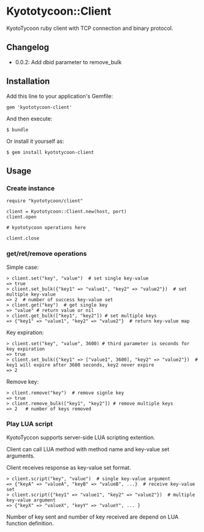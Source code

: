 # Kyototycoon::Client

KyotoTycoon ruby client with TCP connection and binary protocol.

## Changelog

* 0.0.2: Add dbid parameter to remove_bulk


## Installation

Add this line to your application's Gemfile:

    gem 'kyototycoon-client'

And then execute:

    $ bundle

Or install it yourself as:

    $ gem install kyototycoon-client

## Usage

### Create instance

    require "kyototycoon/client"
    
    client = Kyototycoon::Client.new(host, port)
    client.open
    
    # kyototycoon operations here
    
    client.close

### get/ret/remove operations

Simple case:  

    > client.set("key", "value")  # set single key-value
    => true
    > client.set_bulk({"key1" => "value1", "key2" => "value2"})  # set multiple key-value
    => 2  # number of success key-value set
    > client.get("key")  # get single key 
    => "value" # return value or nil
    > client.get_bulk(["key1", "key2"]) # set multiple keys
    => {"key1" => "value1", "key2" => "value2"}  # return key-value map

Key expiration:  

    > client.set("key", "value", 3600) # third parameter is seconds for key expiration
    => true
    > client.set_bulk({"key1" => ["value1", 3600], "key2" => "value2"})  # key1 will expire after 3600 seconds, key2 never expire
    => 2

Remove key:  

    > client.remove("key")  # remove signle key
    => true
    > client.remove_bulk(["key1", "key2"]) # remove multiple keys 
    => 2   # number of keys removed

### Play LUA script

KyotoTyccon supports server-side LUA scripting extention.

Client can call LUA method with method name and key-value set arguments.

Client receives response as key-value set format.

    > client.script("key", "value")  # single key-value argument
    => {"keyA" => "valueA", "keyB" => "valueB", ...}  # receive key-value set
    > client.script({"key1" => "value1", "key2" => "value2"})  # multiple key-value argument
    => {"keyX" => "valueX", "keyY" => "valueY", ... } 

Number of key sent and number of key received are depend on LUA function definition.
